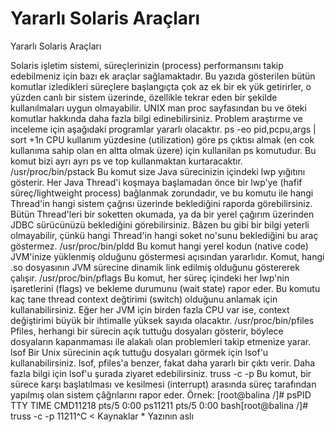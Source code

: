 # Yararlı Solaris Araçları


Yararlı Solaris Araçları



 Solaris işletim sistemi, süreçlerinizin (process) performansını takip edebilmeniz için bazı ek araçlar sağlamaktadır. Bu yazıda gösterilen bütün komutlar izledikleri süreçlere başlangıçta çok az ek bir ek yük getirirler, o yüzden canlı bir sistem üzerinde, özellikle tekrar eden bir şekilde kullanılmaları uygun olmayabilir. UNIX man proc sayfasından bu ve öteki komutlar hakkında daha fazla bilgi edinebilirsiniz.              Problem araştırme ve inceleme için aşağıdaki programlar yararlı olacaktır.           ps -eo pid,pcpu,args | sort +1n             CPU kullanım yüzdesine (utilization) göre ps çıktısı almak (en cok kullanıma sahip olan en altta olmak üzere) için kullanilan ps komutudur. Bu komut bizi ayrı ayrı ps ve top kullanmaktan kurtaracaktır.          /usr/proc/bin/pstack          Bu komut size Java sürecinizin içindeki lwp yığıtını gösterir. Her Java Thread'i koşmaya başlamadan önce bir lwp'ye (hafif süreç/lightweight process) bağlanmak zorundadır, ve bu komutu ile hangi Thread'in hangi sistem çağrısı üzerinde beklediğini raporda görebilirsiniz. Bütün Thread'leri bir soketten okumada, ya da bir yerel çağırım üzerinden JDBC sürücünüzü beklediğini görebilirsiniz. Bâzen bu gibi bir bilgi yeterli olmayabilir, çünkü hangi Thread'in hangi soket no'sunu beklediğini bu araç göstermez.           /usr/proc/bin/pldd          Bu komut hangi yerel kodun (native code) JVM'inize yüklenmiş olduğunu göstermesi açısından yararlıdır. Komut, hangi .so dosyasının JVM sürecine dinamik link edilmiş olduğunu göstererek çalışır.          /usr/proc/bin/pflags          Bu komut, her süreç içindeki her lwp'nin işaretlerini (flags) ve bekleme durumunu (wait state) rapor eder. Bu komutu kaç tane thread context değtirimi (switch) olduğunu anlamak için kullanabilirsiniz. Eğer her JVM için birden fazla CPU var ise, context değiştirimi büyük bir ihtimalle yüksek sayıda olacaktır.           /usr/proc/bin/pfiles          Pfiles, herhangi bir sürecin açık tuttuğu dosyaları gösterir, böylece dosyaların kapanmaması ile alakalı olan problemleri takip etmenize yarar.           lsof          Bir Unix sürecinin açık tuttuğu dosyaları görmek için lsof'u kullanabilirsiniz. lsof, pfiles'a benzer, fakat daha yararlı bir çıktı verir. Daha fazla bilgi için lsof'u şurada ziyaret edebilirsiniz.            truss -c -p          Bu komut, bir sürece karşı başlatılması ve kesilmesi (interrupt) arasında süreç tarafından yapılmış olan sistem çâğrılarını rapor eder. Örnek:               [root@balina /]# psPID TTY      TIME CMD11218 pts/5    0:00 ps11211 pts/5    0:00 bash[root@balina /]# truss -c -p 11211^C  <           Kaynaklar       * Yazının aslı




